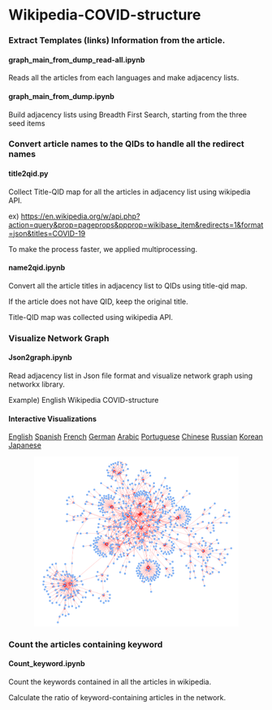 # Wikipedia-COVID-structure


### Extract Templates (links) Information from the article.
#### graph_main_from_dump_read-all.ipynb
Reads all the articles from each languages and make adjacency lists.
#### graph_main_from_dump.ipynb
Build adjacency lists using Breadth First Search, starting from the three seed items


### Convert article names to the QIDs to handle all the redirect names
#### title2qid.py
Collect Title-QID map for all the articles in adjacency list using wikipedia API. 


ex) <https://en.wikipedia.org/w/api.php?action=query&prop=pageprops&ppprop=wikibase_item&redirects=1&format=json&titles=COVID-19>


To make the process faster, we applied multiprocessing.
#### name2qid.ipynb
Convert all the article titles in adjacency list to QIDs using title-qid map.


If the article does not have QID, keep the original title.


Title-QID map was collected using wikipedia API.


### Visualize Network Graph
#### Json2graph.ipynb
Read adjacency list in Json file format and visualize network graph using networkx library.


Example) English Wikipedia COVID-structure

#### Interactive Visualizations
[English](https://danu0227.github.io/Wikipedia-COVID-structure/Results/Networks/qid_en_5.html)
[Spanish](https://danu0227.github.io/Wikipedia-COVID-structure/Results/Networks/qid_es_5.html)
[French](https://danu0227.github.io/Wikipedia-COVID-structure/Results/Networks/qid_fr_5.html)
[German](https://danu0227.github.io/Wikipedia-COVID-structure/Results/Networks/qid_de_5.html)
[Arabic](https://danu0227.github.io/Wikipedia-COVID-structure/Results/Networks/qid_ar_5.html)
[Portuguese](https://danu0227.github.io/Wikipedia-COVID-structure/Results/Networks/qid_pt_5.html)
[Chinese](https://danu0227.github.io/Wikipedia-COVID-structure/Results/Networks/qid_zh_5.html)
[Russian](https://danu0227.github.io/Wikipedia-COVID-structure/Results/Networks/qid_ru_5.html)
[Korean](https://danu0227.github.io/Wikipedia-COVID-structure/Results/Networks/qid_ko_5.html)
[Japanese](https://danu0227.github.io/Wikipedia-COVID-structure/Results/Networks/qid_ja_5.html)


<p align="center"><img src="./Results/Networks/network_example.png" width="80%"></p>


### Count the articles containing keyword
#### Count_keyword.ipynb
Count the keywords contained in all the articles in wikipedia.


Calculate the ratio of keyword-containing articles in the network.
